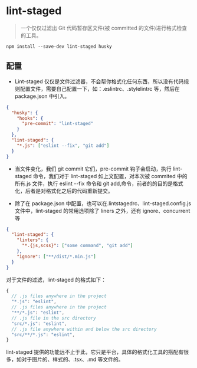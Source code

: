 # lint-staged

> 一个仅仅过滤出 Git 代码暂存区文件(被 committed 的文件)进行格式检查的工具。

```shell
npm install --save-dev lint-staged husky
```

## 配置

- Lint-staged 仅仅是文件过滤器，不会帮你格式化任何东西，所以没有代码规则配置文件，需要自己配置一下，如：.eslintrc、.stylelintrc 等，然后在 package.json 中引入。

```json
{
  "husky": {
    "hooks": {
      "pre-commit": "lint-staged"
    }
  },
  "lint-staged": {
    "*.js": ["eslint --fix", "git add"]
  }
}
```

- 当文件变化，我们 git commit 它们，pre-commit 钩子会启动，执行 lint-staged 命令，我们对于 lint-staged 如上文配置，对本次被 commited 中的所有.js 文件，执行 eslint --fix 命令和 git add,命令，前者的的目的是格式化，后者是对格式化之后的代码重新提交。

- 除了在 package.json 中配置，也可以在.lintstagedrc、lint-staged.config.js 文件中，lint-staged 的常用选项除了 liners 之外，还有 ignore、concurrent 等

```json
{
  "lint-staged": {
    "linters": {
      "*.{js,scss}": ["some command", "git add"]
    },
    "ignore": ["**/dist/*.min.js"]
  }
}
```

对于文件的过滤，lint-staged 的格式如下：

```js
{
  // .js files anywhere in the project
  "*.js": "eslint",
  // .js files anywhere in the project
  "**/*.js": "eslint",
  // .js file in the src directory
  "src/*.js": "eslint",
  // .js file anywhere within and below the src directory
  "src/**/*.js": "eslint",
}
```

lint-staged 提供的功能远不止于此，它只是平台，具体的格式化工具的搭配有很多，如对于图片的、样式的、.tsx、.md 等文件的。
